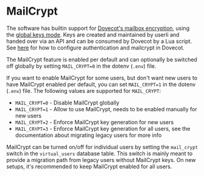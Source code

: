 # MailCrypt

The software has builtin support for
[Dovecot's mailbox encryption](https://wiki.dovecot.org/Plugins/MailCrypt), using the
[global keys mode](https://wiki.dovecot.org/Plugins/MailCrypt#Global_keys).
Keys are created and maintained by userli and handed over via an API and can
be consumed by Dovecot by a Lua script. See [here](/userli/installation/dovecot)
for how to configure authentication and mailcrypt in Dovecot.

The MailCrypt feature is enabled per default and can optionally be switched
off globally by setting `MAIL_CRYPT=0` in the dotenv (`.env`) file.

If you want to enable MailCrypt for some users, but don't want new users to
have MailCrypt enabled per default, you can set `MAIL_CRYPT=1` in the dotenv
(`.env`) file. The following values are supported for `MAIL_CRYPT`:

* `MAIL_CRYPT=0` - Disable MailCrypt globally
* `MAIL_CRYPT=1` - Allow to use MailCrypt, needs to be enabled manually for new
                   users
* `MAIL_CRYPT=2` - Enforce MailCrypt key generation for new users
* `MAIL_CRYPT=3` - Enforce MailCrypt key generation for all users, see the
                   documentation about migrating legacy users for more info

MailCrypt can be turned on/off for individual users by setting the `mail_crypt`
switch in the `virtual_users` database table. This switch is mainly meant to
provide a migration path from legacy users without MailCrypt keys. On new
setups, it's recommended to keep MailCrypt enabled for all users.
